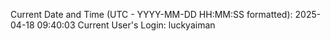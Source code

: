 Current Date and Time (UTC - YYYY-MM-DD HH:MM:SS formatted): 2025-04-18 09:40:03
Current User's Login: luckyaiman
